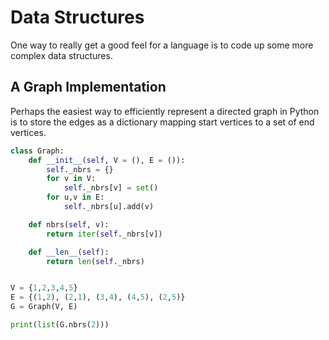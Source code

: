 # Data Structures

One way to really get a good feel for a language is to code up some more complex data structures.

## A Graph Implementation

Perhaps the easiest way to efficiently represent a directed graph in Python is to store the edges as a dictionary mapping start vertices to a set of end vertices.

```python {cmd}
class Graph:
    def __init__(self, V = (), E = ()):
        self._nbrs = {}
        for v in V:
            self._nbrs[v] = set()
        for u,v in E:
            self._nbrs[u].add(v)

    def nbrs(self, v):
        return iter(self._nbrs[v])

    def __len__(self):
        return len(self._nbrs)


V = {1,2,3,4,5}
E = {(1,2), (2,1), (3,4), (4,5), (2,5)}
G = Graph(V, E)

print(list(G.nbrs(2)))
```
